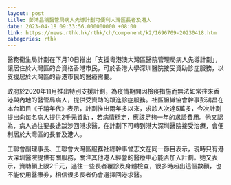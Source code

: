 ```yaml
---
layout: post
title: 彭鴻昌稱醫管局病人先導計劃可便利大灣區長者及港人
date: 2023-04-18 09:33:56.000000000 +08:00
link: https://news.rthk.hk/rthk/ch/component/k2/1696709-20230418.htm
categories: rthk
---
```


醫務衞生局計劃在下月10日推出「支援粵港澳大灣區醫院管理局病人先導計劃」，讓居住於大灣區的合資格香港市民，可於香港大學深圳醫院接受資助診症服務，以支援居於大灣區的香港市民的醫療需要。

政府於2020年11月推出特別支援計劃，為疫情期間因檢疫措施而無法如常往來香港與內地的醫管局病人，提供受資助的跟進診症服務。社區組織協會幹事彭鴻昌在本台節目《千禧年代》表示，計劃推出兩年多以來，求診人次達5萬多，今次計劃提出向每名病人提供2千元資助 ，若病情穩定，應該足夠一年的求診費用。他又認為，病人過往要長途跋涉回港求醫，在計劃下可轉到港大深圳醫院接受治療，會便利居於大灣區的長者及港人。

工聯會副理事長、工聯會大灣區服務社總幹事曾志文在同一節目表示，現時只有港大深圳醫院提供有關服務，關注其他港人經營的醫療中心能否加入計劃。她又表示，資助額上限2千元，過往一些長者覆診及身體檢查，很多時超出這個數額，也不能使用醫療券，相信很多長者仍會選擇回港求醫。
